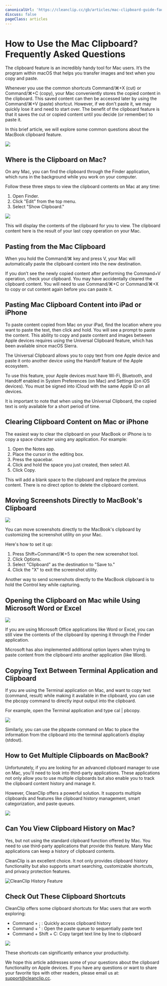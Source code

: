 ```yaml
---
canonicalUrl: 'https://cleanclip.cc/gb/articles/mac-clipboard-guide-faq-tips-tricks'
discuss: false
pageClass: articles
---
```


# How to Use the Mac Clipboard? Frequently Asked Questions

The clipboard feature is an incredibly handy tool for Mac users. It’s the program within macOS that helps you transfer images and text when you copy and paste.

Whenever you use the common shortcuts Command/⌘+X (cut) or Command/⌘+C (copy), your Mac conveniently stores the copied content in the clipboard. This saved content can then be accessed later by using the Command/⌘+V (paste) shortcut. However, if we don't paste it, we may quickly lose it and need to start over. The benefit of the clipboard feature is that it saves the cut or copied content until you decide (or remember) to paste it.

In this brief article, we will explore some common questions about the MacBook clipboard feature.

![](/images/mac_clipboard_cover1.png)

## Where is the Clipboard on Mac?

On any Mac, you can find the clipboard through the Finder application, which runs in the background while you work on your computer.

Follow these three steps to view the clipboard contents on Mac at any time:

1. Open Finder.
2. Click "Edit" from the top menu.
3. Select "Show Clipboard."

![](/images/blogs/view_macos_clipboard_step1.png)

This will display the contents of the clipboard for you to view. The clipboard content here is the result of your last copy operation on your Mac.

## Pasting from the Mac Clipboard

When you hold the Command/⌘ key and press V, your Mac will automatically paste the clipboard content into the new destination.

If you don’t see the newly copied content after performing the Command+V operation, check your clipboard. You may have accidentally cleared the clipboard content. You will need to use Command/⌘+C or Command/⌘+X to copy or cut content again before you can paste it.

## Pasting Mac Clipboard Content into iPad or iPhone

To paste content copied from Mac on your iPad, find the location where you want to paste the text, then click and hold. You will see a prompt to paste the content. This ability to copy and paste content and images between Apple devices requires using the Universal Clipboard feature, which has been available since macOS Sierra.

The Universal Clipboard allows you to copy text from one Apple device and paste it onto another device using the Handoff feature of the Apple ecosystem.

To use this feature, your Apple devices must have Wi-Fi, Bluetooth, and Handoff enabled in System Preferences (on Mac) and Settings (on iOS devices). You must be signed into iCloud with the same Apple ID on all devices.

It is important to note that when using the Universal Clipboard, the copied text is only available for a short period of time.

## Clearing Clipboard Content on Mac or iPhone

The easiest way to clear the clipboard on your MacBook or iPhone is to copy a space character using any application. For example:

1. Open the Notes app.
2. Place the cursor in the editing box.
3. Press the spacebar.
4. Click and hold the space you just created, then select All.
5. Click Copy.

This will add a blank space to the clipboard and replace the previous content. There is no direct option to delete the clipboard content.

## Moving Screenshots Directly to MacBook's Clipboard

![](/images/move_screenshots_to_clipboard.png)

You can move screenshots directly to the MacBook's clipboard by customizing the screenshot utility on your Mac.

Here's how to set it up:

1. Press Shift+Command/⌘+5 to open the new screenshot tool.
2. Click Options.
3. Select "Clipboard" as the destination to "Save to."
4. Click the "X" to exit the screenshot utility.

Another way to send screenshots directly to the MacBook clipboard is to hold the Control key while capturing.

## Opening the Clipboard on Mac while Using Microsoft Word or Excel

![](/images/open_clipboard_when_using_word_excel.png)

If you are using Microsoft Office applications like Word or Excel, you can still view the contents of the clipboard by opening it through the Finder application.

Microsoft has also implemented additional option layers when trying to paste content from the clipboard into another application (like Word).

## Copying Text Between Terminal Application and Clipboard

If you are using the Terminal application on Mac, and want to copy text (command, result) while making it available in the clipboard, you can use the pbcopy command to directly input output into the clipboard.

For example, open the Terminal application and type cal | pbcopy.

![](/images/pbcopy_in_terminal.png)

Similarly, you can use the pbpaste command on Mac to place the information from the clipboard into the terminal application’s display (stdout).

## How to Get Multiple Clipboards on MacBook?

Unfortunately, if you are looking for an advanced clipboard manager to use on Mac, you'll need to look into third-party applications. These applications not only allow you to use multiple clipboards but also enable you to track the clipboard content history and manage it.

However, CleanClip offers a powerful solution. It supports multiple clipboards and features like clipboard history management, smart categorization, and paste queues.

![](/images/blogs/theme.png)

## Can You View Clipboard History on Mac?

Yes, but not using the standard clipboard function offered by Mac. You need to use third-party applications that provide this feature. Many Mac applications can keep a history of clipboard contents.

CleanClip is an excellent choice. It not only provides clipboard history functionality but also supports smart searching, customizable shortcuts, and privacy protection features.

![CleanClip History Feature](/images/mac_clipboard_manager_cleanclip_copied_lists.png)

## Check Out These Clipboard Shortcuts

CleanClip offers some clipboard shortcuts for Mac users that are worth exploring:

- Command + ; : Quickly access clipboard history
- Command + ' : Open the paste queue to sequentially paste text
- Command + Shift + C: Copy target text line by line to clipboard

![](/images/cleanclip_shortcuts_all_list.png)

These shortcuts can significantly enhance your productivity.

We hope this article addresses some of your questions about the clipboard functionality on Apple devices. If you have any questions or want to share your favorite tips with other readers, please email us at: support@cleanclip.cc.